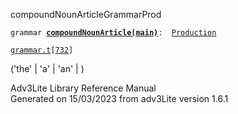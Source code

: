 <span class="title">compoundNounArticle</span><span class="type">GrammarProd</span>

`grammar `**[`compoundNounArticle(main)`](../object/compoundNounArticle(main).html)**` :   `[`Production`](../object/Production.html)

[`grammar.t`](../file/grammar.t.html)`[`[`732`](../source/grammar.t.html#732)`]`

<div class="gramrule">

('the' \| 'a' \| 'an' \| )  

</div>

<div class="ftr">

Adv3Lite Library Reference Manual  
Generated on 15/03/2023 from adv3Lite version 1.6.1

</div>
